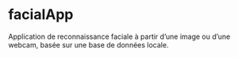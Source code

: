 # facialApp
Application de reconnaissance faciale à partir d’une image ou d’une webcam, basée sur une base de données locale.
